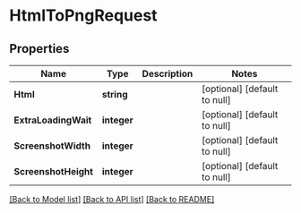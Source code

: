 # HtmlToPngRequest

## Properties
Name | Type | Description | Notes
------------ | ------------- | ------------- | -------------
**Html** | **string** |  | [optional] [default to null]
**ExtraLoadingWait** | **integer** |  | [optional] [default to null]
**ScreenshotWidth** | **integer** |  | [optional] [default to null]
**ScreenshotHeight** | **integer** |  | [optional] [default to null]

[[Back to Model list]](../README.md#documentation-for-models) [[Back to API list]](../README.md#documentation-for-api-endpoints) [[Back to README]](../README.md)


